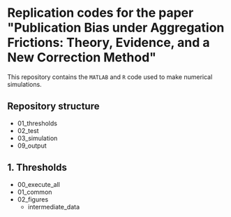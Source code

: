 # Replication codes for the paper "Publication Bias under Aggregation Frictions: Theory, Evidence, and a New Correction Method"

This repository contains the `MATLAB` and `R` code used to make numerical simulations. 

## Repository structure
- 01_thresholds
- 02_test
- 03_simulation
- 09_output

## 1. Thresholds

- 00_execute_all
- 01_common
- 02_figures
  - intermediate_data


